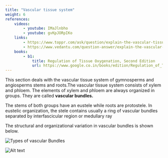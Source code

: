 ```yaml
---
title: "Vascular tissue system"
weight: 6
references:
    videos:
        - youtube: IMaJlnbho
        - youtube: gvKpJORpIKo
    links:
        - https://www.toppr.com/ask/question/explain-the-vascular-tissue-system/
        - https://www.vedantu.com/question-answer/explain-the-vascular-tissue-system-class-11-biology-cbse-5f618f0842336d43bc76df47
    books:
        - b1:
            title: Regulation of Tissue Oxygenation, Second Edition
            url: https://www.google.co.in/books/edition/Regulation_of_Tissue_Oxygenation_Second/w_XwDAAAQBAJ?hl=en&gbpv=0
---
```



This section deals with the vascular tissue system of gymnosperms and angiosperms stems and roots.The vascular tissue system consists of xylem and phloem. The elements of xylem and phloem are always organized in groups. They are called **vascular bundles.**

The stems of both groups have an eustele while roots are protostele. In eustelic organization, the stele contains usually a ring of vascular bundles separated by interfascicular region or medullary ray

The structural and organizational variation in vascular bundles is shown below.

![Types of vascular Bundles](typesofvascularbundles.png)

![Alt text](9.18.png)
